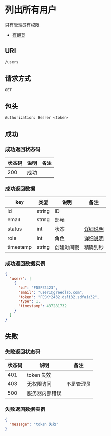 # 列出所有用户

只有管理员有权限

* [有翻页](../README.md#翻页)

## URI

```
/users
```

## 请求方式

```
GET
```

## 包头

```
Authorization: Bearer <token>
```

## 成功

### 成功返回状态码

| 状态码 | 说明 | 备注 |
| --- | --- | --- |
| 200 | 成功 |  |

### 成功返回数据

| key | 类型 | 说明 | 备注 |
| --- | --- | --- | --- |
| id | string | ID |  |  |
| email | string | 邮箱 |  | greedpatch@greedlab.com |
| status | int | 状态 | [详细说明](../table/user.md#status) | 0 |
| role | int | 角色 | [详细说明](../table/user.md#role) | 0 |
| timestamp | string | 创建时间戳 | 精确到秒 | 1471499261 |

### 成功返回数据实例

```json
{
  "users": [
    {
      "id": "FDSF32423",
      "email": "user1@greedlab.com",
      "token": "FDSK*2432.dsfi32.sdfaio32",
      "type": 1,
      "timestamp": 437281732
    }
  ]
}
```

## 失败

### 失败返回状态码

| 状态码 | 说明 | 备注 |
| --- | --- | --- |
| 401 | token 失效 |  |
| 403 | 无权限访问 | 不是管理员 |
| 500 | 服务器内部错误 |  |  

### 失败返回数据实例

```json
{
  "message": "token 失效"
}
```
